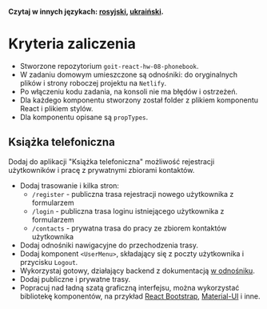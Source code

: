 **Czytaj w innych językach: [rosyjski](README.md), [ukraiński](README.ua.md).**

# Kryteria zaliczenia

- Stworzone repozytorium `goit-react-hw-08-phonebook`.
- W zadaniu domowym umieszczone są odnośniki: do oryginalnych plików i strony roboczej projektu na `Netlify`.
- Po włączeniu kodu zadania, na konsoli nie ma błędów i ostrzeżeń.
- Dla każdego komponentu stworzony został folder z plikiem komponentu React i plikiem stylów.
- Dla komponentu opisane są `propTypes`.

## Książka telefoniczna

Dodaj do aplikacji "Książka telefoniczna" możliwość rejestracji użytkowników i pracę z prywatnymi zbiorami kontaktów.

- Dodaj trasowanie i kilka stron:
  - `/register` - publiczna trasa rejestracji nowego użytkownika z formularzem
  - `/login` - publiczna trasa loginu istniejącego użytkownika z formularzem
  - `/contacts` - prywatna trasa do pracy ze zbiorem kontaktów użytkownika
- Dodaj odnośniki nawigacyjne do przechodzenia trasy.
- Dodaj komponent `<UserMenu>`, składający się z poczty użytkownika i przycisku `Logout`.
- Wykorzystaj gotowy, działający backend z dokumentacją
  [w odnośniku](https://connections-api.herokuapp.com/docs/).
- Dodaj publiczne i prywatne trasy.
- Popracuj nad ładną szatą graficzną interfejsu, można wykorzystać bibliotekę komponentów, na przykład
  [React Bootstrap](https://react-bootstrap.github.io/),
  [Material-UI](https://material-ui.com/) i inne.
